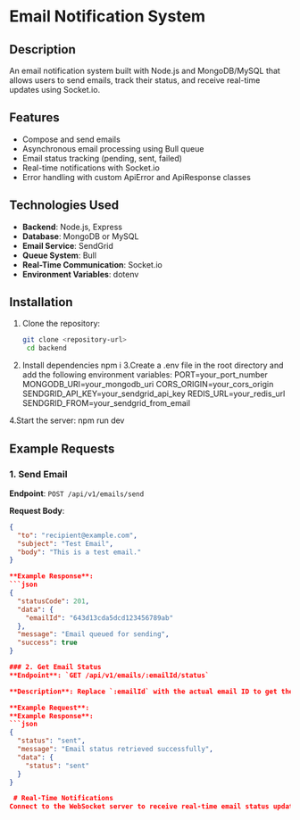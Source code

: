 # Email Notification System

## Description

An email notification system built with Node.js and MongoDB/MySQL that allows users to send emails, track their status, and receive real-time updates using Socket.io.

## Features

- Compose and send emails
- Asynchronous email processing using Bull queue
- Email status tracking (pending, sent, failed)
- Real-time notifications with Socket.io
- Error handling with custom ApiError and ApiResponse classes

## Technologies Used

- **Backend**: Node.js, Express
- **Database**: MongoDB or MySQL
- **Email Service**: SendGrid
- **Queue System**: Bull
- **Real-Time Communication**: Socket.io
- **Environment Variables**: dotenv

## Installation

1. Clone the repository:

   ```bash
   git clone <repository-url>
    cd backend

   ```

2. Install dependencies
   npm i
   3.Create a .env file in the root directory and add the following environment variables:
   PORT=your_port_number
   MONGODB_URI=your_mongodb_uri
   CORS_ORIGIN=your_cors_origin
   SENDGRID_API_KEY=your_sendgrid_api_key
   REDIS_URL=your_redis_url
   SENDGRID_FROM=your_sendgrid_from_email

4.Start the server:
npm run dev

## Example Requests

### 1. Send Email

**Endpoint**: `POST /api/v1/emails/send`

**Request Body**:

````json
{
  "to": "recipient@example.com",
  "subject": "Test Email",
  "body": "This is a test email."
}

**Example Response**:
```json
{
  "statusCode": 201,
  "data": {
    "emailId": "643d13cda5dcd123456789ab"
  },
  "message": "Email queued for sending",
  "success": true
}

### 2. Get Email Status
**Endpoint**: `GET /api/v1/emails/:emailId/status`

**Description**: Replace `:emailId` with the actual email ID to get the status of the email.

**Example Request**:
**Example Response**:
```json
{
  "status": "sent",
  "message": "Email status retrieved successfully",
  "data": {
    "status": "sent"
  }
}

 # Real-Time Notifications
Connect to the WebSocket server to receive real-time email status updates. The status will be emitted as soon as the email is either sent or failed.



````
